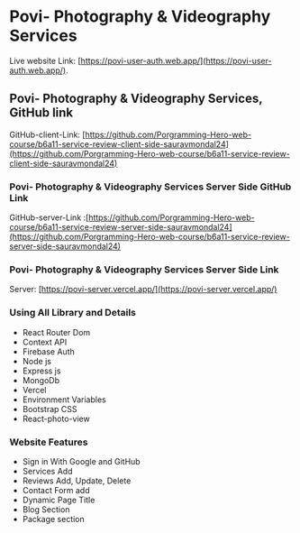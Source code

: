 # Povi- Photography & Videography Services

Live website Link: [https://povi-user-auth.web.app/](https://povi-user-auth.web.app/).

## Povi- Photography & Videography Services, GitHub link

GitHub-client-Link: [https://github.com/Porgramming-Hero-web-course/b6a11-service-review-client-side-sauravmondal24](https://github.com/Porgramming-Hero-web-course/b6a11-service-review-client-side-sauravmondal24)

### Povi- Photography & Videography Services Server Side GitHub Link

GitHub-server-Link :[https://github.com/Porgramming-Hero-web-course/b6a11-service-review-server-side-sauravmondal24](https://github.com/Porgramming-Hero-web-course/b6a11-service-review-server-side-sauravmondal24)

### Povi- Photography & Videography Services Server Side Link

Server: [https://povi-server.vercel.app/](https://povi-server.vercel.app/)

### Using All Library and Details

- React Router Dom
- Context API
- Firebase Auth
- Node js
- Express js
- MongoDb
- Vercel
- Environment Variables
- Bootstrap CSS
- React-photo-view

### Website Features

- Sign in With Google and GitHub
- Services Add
- Reviews Add, Update, Delete
- Contact Form add
- Dynamic Page Title
- Blog Section
- Package section
